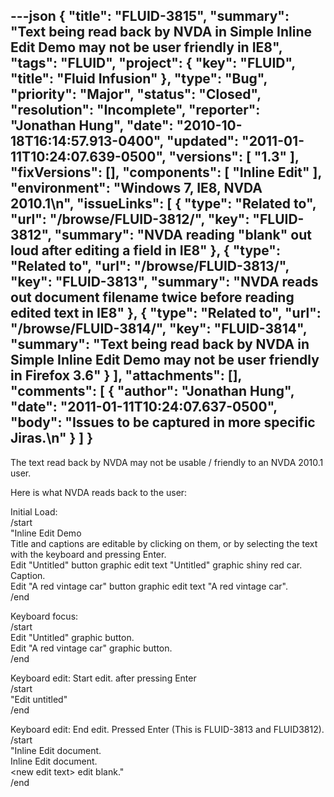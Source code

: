 ---json
{
  "title": "FLUID-3815",
  "summary": "Text being read back by NVDA in Simple Inline Edit Demo may not be user friendly in IE8",
  "tags": "FLUID",
  "project": {
    "key": "FLUID",
    "title": "Fluid Infusion"
  },
  "type": "Bug",
  "priority": "Major",
  "status": "Closed",
  "resolution": "Incomplete",
  "reporter": "Jonathan Hung",
  "date": "2010-10-18T16:14:57.913-0400",
  "updated": "2011-01-11T10:24:07.639-0500",
  "versions": [
    "1.3"
  ],
  "fixVersions": [],
  "components": [
    "Inline Edit"
  ],
  "environment": "Windows 7, IE8, NVDA 2010.1\n",
  "issueLinks": [
    {
      "type": "Related to",
      "url": "/browse/FLUID-3812/",
      "key": "FLUID-3812",
      "summary": "NVDA reading \"blank\" out loud after editing a field in IE8"
    },
    {
      "type": "Related to",
      "url": "/browse/FLUID-3813/",
      "key": "FLUID-3813",
      "summary": "NVDA reads out document filename twice before reading edited text in IE8"
    },
    {
      "type": "Related to",
      "url": "/browse/FLUID-3814/",
      "key": "FLUID-3814",
      "summary": "Text being read back by NVDA in Simple Inline Edit Demo may not be user friendly in Firefox 3.6"
    }
  ],
  "attachments": [],
  "comments": [
    {
      "author": "Jonathan Hung",
      "date": "2011-01-11T10:24:07.637-0500",
      "body": "Issues to be captured in more specific Jiras.\n"
    }
  ]
}
---
The text read back by NVDA may not be usable / friendly to an NVDA 2010.1 user.

Here is what NVDA reads back to the user:

Initial Load:\
/start\
"Inline Edit Demo\
Title and captions are editable by clicking on them, or by selecting the text with the keyboard and pressing Enter. \
Edit "Untitled" button graphic edit text "Untitled" graphic shiny red car.\
Caption.\
Edit "A red vintage car" button graphic edit text "A red vintage car".\
/end

Keyboard focus:\
/start\
Edit "Untitled" graphic button.\
Edit "A red vintage car" graphic button.\
/end

Keyboard edit: Start edit. after pressing Enter\
/start\
"Edit untitled"\
/end

Keyboard edit: End edit. Pressed Enter (This is FLUID-3813 and FLUID3812).\
/start\
"Inline Edit document.\
Inline Edit document.\
\<new edit text> edit blank." \
/end

        